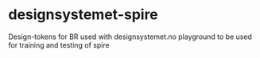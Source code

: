 # designsystemet-spire
Design-tokens for BR used with designsystemet.no playground to be used for training and testing of spire
